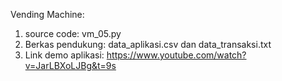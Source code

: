 Vending Machine:
1. source code: vm_05.py
2. Berkas pendukung: data_aplikasi.csv dan data_transaksi.txt
3. Link demo aplikasi: https://www.youtube.com/watch?v=JarLBXoLJBg&t=9s
